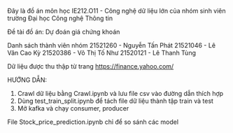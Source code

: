 Đây là đồ án môn học IE212.O11 - Công nghệ dữ liệu lớn của nhóm sinh viên trường Đại học Công nghệ Thông tin

Đề tài đồ án: Dự đoán giá chứng khoán

Danh sách thành viên nhóm
21521260 - Nguyễn Tấn Phát
21521046 - Lê Văn Cao Kỳ
21520386 - Võ Thị Tố Như
21520121 - Lê Thanh Tùng

Dữ liệu được thu thập từ trang https://finance.yahoo.com/

HƯỚNG DẪN:
1. Crawl dữ liệu bằng Crawl.ipynb và lưu file csv vào đường dẫn thích hợp
2. Dùng test_train_split.ipynb để tách file dữ liệu thành tập train và test
3. Mở kafka và chạy consumer, producer

File Stock_price_prediction.ipynb chỉ để so sánh các model
